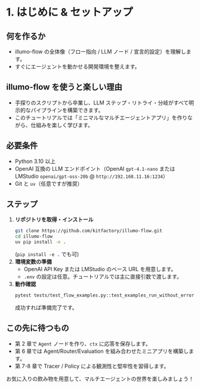 # 1. はじめに & セットアップ

## 何を作るか
- illumo-flow の全体像（フロー指向 / LLM ノード / 宣言的設定）を理解します。
- すぐにエージェントを動かせる開発環境を整えます。

## illumo-flow を使うと楽しい理由
- 手探りのスクリプトから卒業し、LLM ステップ・リトライ・分岐がすべて明示的なパイプラインを構築できます。
- このチュートリアルでは「ミニマルなマルチエージェントアプリ」を作りながら、仕組みを楽しく学びます。

## 必要条件
- Python 3.10 以上
- OpenAI 互換の LLM エンドポイント（OpenAI `gpt-4.1-nano` または LMStudio `openai/gpt-oss-20b` @ `http://192.168.11.16:1234`）
- Git と `uv`（任意ですが推奨）

## ステップ
1. **リポジトリを取得・インストール**
   ```bash
   git clone https://github.com/kitfactory/illumo-flow.git
   cd illumo-flow
   uv pip install -e .
   ```
   (`pip install -e .` でも可)
2. **環境変数の準備**
   - OpenAI API Key または LMStudio のベース URL を用意します。
   - `.env` の設定は任意。チュートリアルでは主に直接引数で渡します。
3. **動作確認**
   ```bash
   pytest tests/test_flow_examples.py::test_examples_run_without_error -q
   ```
   成功すれば準備完了です。

## この先に待つもの
- 第 2 章で `Agent` ノードを作り、`ctx` に応答を保存します。
- 第 6 章では Agent/Router/Evaluation を組み合わせたミニアプリを構築します。
- 第 7-8 章で Tracer / Policy による観測性と堅牢性を習得します。

お気に入りの飲み物を用意して、マルチエージェントの世界を楽しみましょう！
